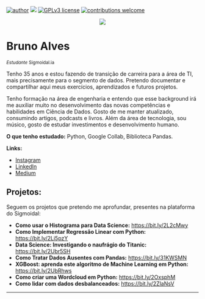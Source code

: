 [![author](https://img.shields.io/badge/author-alves_bruno-red.svg)](https://www.linkedin.com/in/bruno-alves-dos-santos-a7a92a26b/) [![](https://img.shields.io/badge/python-3.7+-blue.svg)](https://www.python.org/downloads/release/python-365/) [![GPLv3 license](https://img.shields.io/badge/License-GPLv3-blue.svg)](http://perso.crans.org/besson/LICENSE.html) [![contributions welcome](https://img.shields.io/badge/contributions-welcome-brightgreen.svg?style=flat)](https://https://github.com/alves-bruno-ds/data-science-BR)

<p align="center">
  <img src="https://github.com/alvesbruno-ds/data-science-BR/blob/a9bb61ef83e277ca039edd0e006a7fd59d63ea35/Header%20-%20Dados.png" >
</p>

# Bruno Alves
<sub>*Estudante* Sigmoidal.ia</sub>

Tenho 35 anos e estou fazendo de transição de carreira para a área de TI, mais precisamente para o segmento de dados. Pretendo documentar e compartilhar aqui meus exercícios, aprendizados e futuros projetos.

Tenho formação na área de engenharia e entendo que esse background irá me auxiliar muito no desenvolvimento das novas competências e habilidades em Ciência de Dados. Gosto de me manter atualizado, consumindo artigos, podcasts e livros.
Além da área de tecnologia, sou músico, gosto de estudar investimentos e desenvolvimento humano.

**O que tenho estudado:** Python, Google Collab, Biblioteca Pandas.

**Links:**
* [Instagram](https://instagram.com/cdados.br)
* [LinkedIn](https://www.linkedin.com/in/bruno22ds)
* [Medium](https://medium.com/@cdados.br)


## Projetos:
Seguem os projetos que pretendo me aprofundar, presentes na plataforma do Sigmoidal:

* **Como usar o Histograma para Data Science:** https://bit.ly/2L2cMwy
* **Como Implementar Regressão Linear com Python:** https://bit.ly/2Li5pzY
* **Data Science: Investigando o naufrágio do Titanic:** https://bit.ly/2Ubr5SH
* **Como Tratar Dados Ausentes com Pandas:** https://bit.ly/31KWSMN
* **XGBoost: aprenda este algoritmo de Machine Learning em Python:** https://bit.ly/2UbRhws
* **Como criar uma Wordcloud em Python:** https://bit.ly/2OxsphM
* **Como lidar com dados desbalanceados:** https://bit.ly/2ZlaNsV

---

